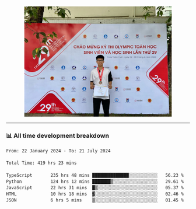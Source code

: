 <p align="center"><img src="asset/header.jpg" width="80%"/></p>

---
<!-- 
<details>
  <summary>📃 My Resume</summary>

### Education

- 📖 **Information Technology**\
📆 10/2021 - present\
📍 **Thang Long University** - Hoang Mai, Hanoi, Vietnam -->

<!-- ### Experience
- 👨‍💻 **Full Stack Web Intern**\
📆 09/2022 - 12/2023\
📍 **TECH 5S** -  Luu Huu Phuong, Phuong My Dinh I, Nam Tu Liem, Hanoi.


- 👨‍💻 **Full Stack Web Fresher**\
📆 1/2022 - 05/2023\
📍 **TECH 5S** -  Luu Huu Phuong, Phuong My Dinh I, Nam Tu Liem, Hanoi.

- 👨‍💻 **Frontend Web Fresher**\
📆 11/2023 - present\
📍 **White Neuron** -  Mau Luong, Ha Dong, Hanoi, Vietnam
</details> -->

### 📊 All time development breakdown

<!--START_SECTION:waka-->

```txt
From: 22 January 2024 - To: 21 July 2024

Total Time: 419 hrs 23 mins

TypeScript       235 hrs 48 mins ██████████████░░░░░░░░░░░   56.23 %
Python           124 hrs 12 mins ███████▒░░░░░░░░░░░░░░░░░   29.61 %
JavaScript       22 hrs 31 mins  █▒░░░░░░░░░░░░░░░░░░░░░░░   05.37 %
HTML             10 hrs 18 mins  ▓░░░░░░░░░░░░░░░░░░░░░░░░   02.46 %
JSON             6 hrs 5 mins    ▒░░░░░░░░░░░░░░░░░░░░░░░░   01.45 %
```

<!--END_SECTION:waka-->
